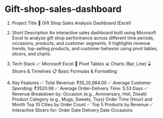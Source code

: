 # Gift-shop-sales-dashboard

1. Project Title
🎁 Gift Shop Sales Analysis Dashboard (Excel)

2. Short Description
An interactive sales dashboard built using Microsoft Excel to analyze gift shop performance across different time periods, occasions, products, and customer segments. It highlights revenue trends, top-selling products, and customer behavior using pivot tables, slicers, and charts.

3. Tech Stack
📈 Microsoft Excel
  🧾 Pivot Tables
  📊 Charts (Bar, Line)
  ⌛ Slicers & Timelines
  📋 Basic Formulas & Formatting

4. Key Features
✅ Total Revenue: ₹35,20,984.00
✅ Average Customer Spending: ₹3520.98
✅ Average Order-Delivery Time: 5.53 Days
✅ Revenue Breakdown by:
    Occasion (e.g., Anniversary, Holi, Diwali)
    Product Category (e.g., Mugs, Sweets, Toys)
    Order Time (Hour) and Month
    Top 10 Cities by Order Count
✅ Top 5 Products by Revenue
✅ Interactive Slicers for:
    Order Date
    Delivery Date
    Occasions

